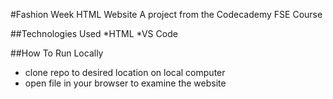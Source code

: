#Fashion Week HTML Website
A project from the Codecademy FSE Course

##Technologies Used
*HTML
*VS Code

##How To Run Locally
* clone repo to desired location on local computer
* open file in your browser to examine the website

